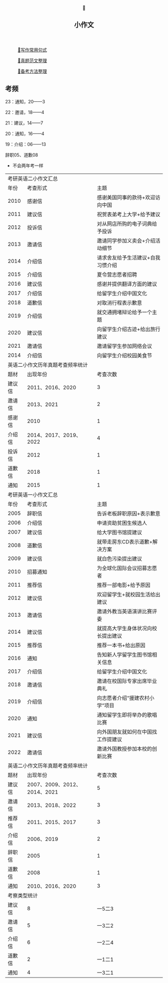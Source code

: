 </head><body><article id="6dc99671-7070-424f-b909-9a942abdd51f" class="page sans"><header><div class="page-header-icon undefined"><span class="icon">🌙</span></div><h1 class="page-title">小作文</h1><p class="page-description"></p></header><div class="page-body"><figure id="6eb60b5a-f2a1-4ee7-a14e-571fc4bd47b1" class="link-to-page"><a href="%E5%B0%8F%E4%BD%9C%E6%96%87%206dc996717070424fb9099a942abdd51f/%E5%86%99%E4%BD%9C%E5%B8%B8%E7%94%A8%E5%8F%A5%E5%BC%8F%206eb60b5af2a14ee7a14e571fc4bd47b1.html"><span class="icon">🍋</span>写作常用句式</a></figure><figure id="193a96bb-7810-4ff0-ac4f-5de64ef89135" class="link-to-page"><a href="%E5%B0%8F%E4%BD%9C%E6%96%87%206dc996717070424fb9099a942abdd51f/%E7%9C%9F%E9%A2%98%E8%8C%83%E6%96%87%E6%95%B4%E7%90%86%20193a96bb78104ff0ac4f5de64ef89135.html"><span class="icon">🏅</span>真题范文整理</a></figure><figure id="75137ed6-f25e-45f8-a3cf-512cd49d3f0a" class="link-to-page"><a href="%E5%B0%8F%E4%BD%9C%E6%96%87%206dc996717070424fb9099a942abdd51f/%E5%A4%87%E8%80%83%E6%96%B9%E6%B3%95%E6%95%B4%E7%90%86%2075137ed6f25e45f8a3cf512cd49d3f0a.html"><span class="icon">💫</span>备考方法整理</a></figure><h2 id="7a45a18c-68f0-496b-804c-811f7667cd85" class="">考频</h2><p id="d5fe9261-d14d-4a12-b28f-b4e2a3e73fae" class="">23：通知，20——3</p><p id="69a5a751-53c3-422e-8f0a-44cfcb491f97" class="">22：邀请，18——4</p><p id="c66a728a-f498-4462-85b4-7286917385f4" class="">21：建议，14——7</p><p id="56c554a6-a31d-41d9-b54a-4789d5a9033b" class="">20：通知，16——4</p><p id="afac7e25-eb93-4186-b727-77577078031e" class="">19：介绍：06——13</p><p id="4681fac1-bf97-40f0-8450-8ce5f7eb5d3d" class="">辞职05、道歉08</p><ul id="dc13b883-7116-4de1-81e3-f37a4ce4a450" class="bulleted-list"><li style="list-style-type:disc">不会两年考一样</li></ul><p id="954203fb-51e4-41fe-849b-99ecaa8cb084" class="">
</p><p id="468442af-c886-4671-bf49-924bb18d6afd" class="">
</p></div></article><span class="sans" style="font-size:14px;padding-top:2em"></span></body></html>

<table>
<tr>
<td colspan="3" >考研英语二小作文汇总</td>
</tr>
<tr>
<td>年份</td><td>考查形式</td><td>主题</td>
</tr>
<tr>
<td>2010</td><td>感谢信</td><td>感谢美国同事的款待+欢迎访向中国</td>
</tr>
<tr>
<td>2011</td><td>建议信</td><td>祝贺表弟考上大学+给予建议</td>
</tr>
<tr>
<td>2012</td><td>投诉信</td><td>对从网店所购的电子词典给予投诉</td>
</tr>
<tr>
<td>2013</td><td>邀请信</td><td>邀请同学参加义卖会+介绍活动细节</td>
</tr>
<tr>
<td>2014</td><td>介绍信</td><td>请求舍友给予生活建议+自我习惯介绍</td>
</tr>
<tr>
<td>2015</td><td>介绍信</td><td>夏令营志愿者招聘</td>
</tr>
<tr>
<td>2016</td><td>建议信</td><td>感谢并提供翻译方面的建议</td>
</tr>
<tr>
<td>2017</td><td>介绍信</td><td>给留学生介绍中国文化</td>
</tr>
<tr>
<td>2018</td><td>道歉信</td><td>对取消行程表示歉意</td>
</tr>
<tr>
<td>2019</td><td>介绍信</td><td>就交通拥堵辩论给予一个主题</td>
</tr>
<tr>
<td>2020</td><td>建议信</td><td>向留学生介绍古迹+给出旅行建议</td>
</tr>
<tr>
<td>2021</td><td>邀请信</td><td>邀请留学生参加网络会议</td>
</tr>
<tr>
<td>2014</td><td>介绍信</td><td>向留学生介绍校园美食节</td>
</tr>
<tr>
<td colspan="3" >英语二小作文历年真题考查频率统计</td>
</tr>
<tr>
<td>题材</td><td>出现年份</td><td>考查次数</td>
</tr>
<td>建议信</td><td>2011、2016、2020</td><td>3</td>
</tr>
<tr>
<td>邀请信</td><td>2013、2021</td><td>2</td>
</tr>
<tr>
<td>感谢信</td><td>2010</td><td>1</td>
</tr>
<tr>
<td>介绍信</td><td>2014、2017、2019、2022</td><td>4</td>
</tr>
<tr>
<td>投诉信</td><td>2012</td><td>1</td>
</tr>
<tr>
<td>道歉信</td><td>2018</td><td>1</td>
</tr>
<tr>
<td>通知</td><td>2015</td><td>1</td>
</tr>
<tr>
<td colspan="3" >考研英语一小作文汇总</td>
</tr>
<tr>
<td>年份</td><td>考查形式</td><td>主题</td>
</tr>
<tr>
<td>2005</td><td>辞职信</td><td>告诉老板辞职原因+表示歉意</td>
</tr>
<tr>
<td>2006</td><td>介绍信</td><td>申请资助贫困生候选人</td>
</tr>
<tr>
<td>2007</td><td>建议信</td><td>给大学图书馆提建议</td>
</tr>
<tr>
<td>2008</td><td>道歉信</td><td>就带走房东CD表示道歉+解决方案</td>
</tr>
<tr>
<td>2009</td><td>建议信</td><td>就白色污染提出建议</td>
</tr>
<tr>
<td>2010</td><td>招募通知</td><td>为全球化国际会议招募志愿者</td>
</tr>
<tr>
<td>2011</td><td>推荐信</td><td>推荐一部电影+给予原因</td>
</tr>
<tr>
<td>2012</td><td>建议信</td><td>欢迎留学生+就校园生活给出建议</td>
</tr>
<tr>
<td>2013</td><td>邀请信</td><td>邀请外教当英语演讲比赛评委</td>
</tr>
<tr>
<td>2014</td><td>建议信</td><td>就提高大学生身体状况向校长提出建议</td>
</tr>
<tr>
<td>2015</td><td>推荐信</td><td>推荐一本书+给出原因</td>
</tr>
<tr>
<td>2016</td><td>通知</td><td>告知新人学留学生图书馆相关信息</td>
</tr>
<tr>
<td>2017</td><td>介绍信</td><td>给留学生介绍中国文化</td>
</tr>
<tr>
<td>2018</td><td>邀请信</td><td>邀请在校国际专家出席毕业典礼</td>
</tr>
<tr>
<td>2019</td><td>介绍信</td><td>向志愿者介绍“援建农村小学”项目</td>
</tr>
<tr>
<td>2020</td><td>通知</td><td>通知留学生即将举办的歌唱比赛</td>
</tr>
<tr>
<td>2021</td><td>建议信</td><td>向外国朋友就如何在中国找工作提建议</td>
</tr>
<tr>
<td>2022</td><td>邀请信</td><td>邀请外国教授参加本校的创新比赛</td>
</tr>
<tr>
<td colspan="3" >英语二小作文历年真题考查频率统计</td>
</tr>
<tr>
<td>题材</td><td>出现年份</td><td>考查次数</td>
</tr>
<td>建议信</td><td>2007、2009、2012、2014、2021</td><td>5</td>
</tr>
<tr>
<td>邀请信</td><td>2013、2018、2022</td><td>3</td>
</tr>
<tr>
<td>推荐信</td><td>2011、2015、2017</td><td>3</td>
</tr>
<tr>
<td>介绍信</td><td>2006、2019</td><td>2</td>
</tr>
<tr>
<td>辞职信</td><td>2005</td><td>1</td>
</tr>
<tr>
<td>道歉信</td><td>2008</td><td>1</td>
</tr>
<tr>
<td>通知</td><td>2010、2016、2020</td><td>3</td>
</tr>
<td colspan="3" >考察类型统计</td>
</tr>
<tr>
<td>建议信</td><td>8</td><td>一5二3</td>
</tr>
<tr>
<td>邀请信</td><td>5</td><td>一3二2</td>
</tr>
<tr>
<td>介绍信</td><td>6</td><td>一2二4</td>
</tr>
<tr>
<td>道歉信</td><td>2</td><td>一1二1</td>
</tr>
<tr>
<td>通知</td><td>4</td><td>一3二1</td>
</tr>
</table> 
